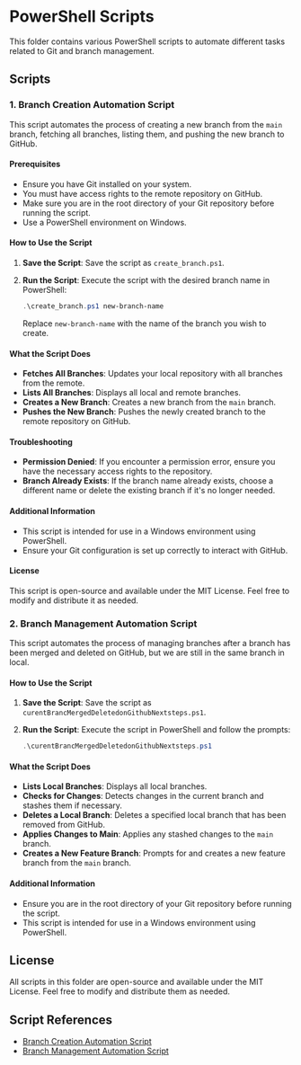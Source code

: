 # PowerShell Scripts

This folder contains various PowerShell scripts to automate different tasks related to Git and branch management.

## Scripts

### 1. Branch Creation Automation Script

This script automates the process of creating a new branch from the `main` branch, fetching all branches, listing them, and pushing the new branch to GitHub.

#### Prerequisites

- Ensure you have Git installed on your system.
- You must have access rights to the remote repository on GitHub.
- Make sure you are in the root directory of your Git repository before running the script.
- Use a PowerShell environment on Windows.

#### How to Use the Script

1. **Save the Script**: Save the script as `create_branch.ps1`.

2. **Run the Script**: Execute the script with the desired branch name in PowerShell:
   ```powershell
   .\create_branch.ps1 new-branch-name
   ```

   Replace `new-branch-name` with the name of the branch you wish to create.

#### What the Script Does

- **Fetches All Branches**: Updates your local repository with all branches from the remote.
- **Lists All Branches**: Displays all local and remote branches.
- **Creates a New Branch**: Creates a new branch from the `main` branch.
- **Pushes the New Branch**: Pushes the newly created branch to the remote repository on GitHub.

#### Troubleshooting

- **Permission Denied**: If you encounter a permission error, ensure you have the necessary access rights to the repository.
- **Branch Already Exists**: If the branch name already exists, choose a different name or delete the existing branch if it's no longer needed.

#### Additional Information

- This script is intended for use in a Windows environment using PowerShell.
- Ensure your Git configuration is set up correctly to interact with GitHub.

#### License

This script is open-source and available under the MIT License. Feel free to modify and distribute it as needed.

### 2. Branch Management Automation Script

This script automates the process of managing branches after a branch has been merged and deleted on GitHub, but we are still in the same branch in local.

#### How to Use the Script

1. **Save the Script**: Save the script as `curentBrancMergedDeletedonGithubNextsteps.ps1`.

2. **Run the Script**: Execute the script in PowerShell and follow the prompts:
   ```powershell
   .\curentBrancMergedDeletedonGithubNextsteps.ps1
   ```

#### What the Script Does

- **Lists Local Branches**: Displays all local branches.
- **Checks for Changes**: Detects changes in the current branch and stashes them if necessary.
- **Deletes a Local Branch**: Deletes a specified local branch that has been removed from GitHub.
- **Applies Changes to Main**: Applies any stashed changes to the `main` branch.
- **Creates a New Feature Branch**: Prompts for and creates a new feature branch from the `main` branch.

#### Additional Information

- Ensure you are in the root directory of your Git repository before running the script.
- This script is intended for use in a Windows environment using PowerShell.

## License

All scripts in this folder are open-source and available under the MIT License. Feel free to modify and distribute them as needed.

## Script References

- [Branch Creation Automation Script](./create_branch.ps1)
- [Branch Management Automation Script](./curentBrancMergedDeletedonGithubNextsteps.ps1)